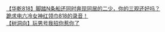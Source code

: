 [【华乾818】脚踏N条船还同时奔现同居的二少，你的三观还好吗？](http://tieba.baidu.com/p/3516295990?see_lz=1&pn=)   
[跪求电六冷女神红领巾818的录音！](http://tieba.baidu.com/p/3515004186?see_lz=1&pn=)   
[【树洞向】玩男号我招你惹你了](http://tieba.baidu.com/p/3514723113?see_lz=1&pn=)   
